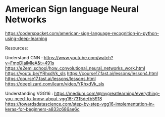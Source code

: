 # American Sign language Neural Networks
 https://coderspacket.com/american-sign-language-recognition-in-python-using-deep-learning

 Resources: 

 Understand CNN : 
 https://www.youtube.com/watch?v=FmpDIaiMIeA&t=491s
 https://e2eml.school/how_convolutional_neural_networks_work.html
 https://youtu.be/YRhxdVk_sIs
 https://course17.fast.ai/lessons/lesson4.html
 https://course17.fast.ai/lessons/lessons.html
 https://deeplizard.com/learn/video/YRhxdVk_sIs

Understanding VGG16 : 
https://medium.com/@mygreatlearning/everything-you-need-to-know-about-vgg16-7315defb5918
https://towardsdatascience.com/step-by-step-vgg16-implementation-in-keras-for-beginners-a833c686ae6c